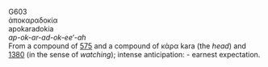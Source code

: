G603  
ἀποκαραδοκία  
apokaradokia  
*ap-ok-ar-ad-ok-ee‘-ah*  
From a compound of [575](g0575) and a compound of κάρα kara (the *head*)
and [1380](g1380) (in the sense of *watching*); intense anticipation: -
earnest expectation.  
